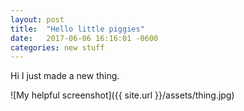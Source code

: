 ```yaml
---
layout: post
title:  "Hello little piggies"
date:   2017-06-06 16:16:01 -0600
categories: new stuff 
---
```

Hi I just made a new thing.


![My helpful screenshot]({{ site.url }}/assets/thing.jpg)
